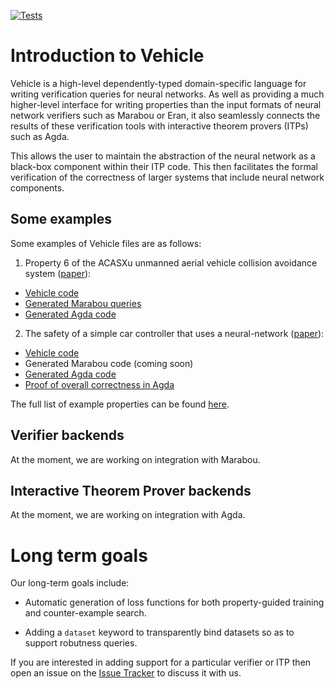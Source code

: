 [![Tests](https://github.com/wenkokke/vehicle/actions/workflows/ci.yml/badge.svg)](https://github.com/wenkokke/vehicle/actions/workflows/ci.yml)

# Introduction to Vehicle

Vehicle is a high-level dependently-typed domain-specific language for writing verification queries for neural networks. As well as providing a much higher-level interface for writing properties than the input formats of neural network verifiers such as Marabou or Eran, it also seamlessly connects the results of these verification tools with interactive theorem provers (ITPs) such as Agda.

This allows the user to maintain the abstraction of the neural network as a black-box component within their ITP code. This then facilitates the formal verification of the correctness of larger systems that include neural network components.

## Some examples

Some examples of Vehicle files are as follows:

1. Property 6 of the ACASXu unmanned aerial vehicle collision avoidance system ([paper](https://arxiv.org/abs/1702.01135)):
  - [Vehicle code](https://github.com/wenkokke/vehicle/blob/dev/examples/network/acasXu/property6/property6.vcl)
  - [Generated Marabou queries](https://github.com/wenkokke/vehicle/blob/dev/examples/network/acasXu/property6/property6-output-marabou)
  - [Generated Agda code](https://github.com/wenkokke/vehicle/blob/dev/examples/network/acasXu/property6/property6-output.agda)

2. The safety of a simple car controller that uses a neural-network ([paper](https://www.cs.utexas.edu/~boyer/controller.pdf)):
  - [Vehicle code](https://github.com/wenkokke/vehicle/blob/dev/examples/network/acasXu/property6/property6.vcl)
  - Generated Marabou code (coming soon)
  - [Generated Agda code](https://github.com/wenkokke/vehicle/blob/dev/examples/network/windController/windController-output.agda)
  - [Proof of overall correctness in Agda](https://github.com/wenkokke/vehicle/blob/dev/examples/network/windController/safety.agda)

The full list of example properties can be found [here](https://github.com/wenkokke/vehicle/tree/dev/examples).

## Verifier backends

At the moment, we are working on integration with Marabou.

## Interactive Theorem Prover backends

At the moment, we are working on integration with Agda.

# Long term goals

Our long-term goals include:

- Automatic generation of loss functions for both property-guided training and counter-example search.

- Adding a `dataset` keyword to transparently bind datasets so as to support robutness queries.

If you are interested in adding support for a particular verifier or ITP then open an issue on the [Issue Tracker](https://github.com/wenkokke/vehicle/issues) to discuss it with us.